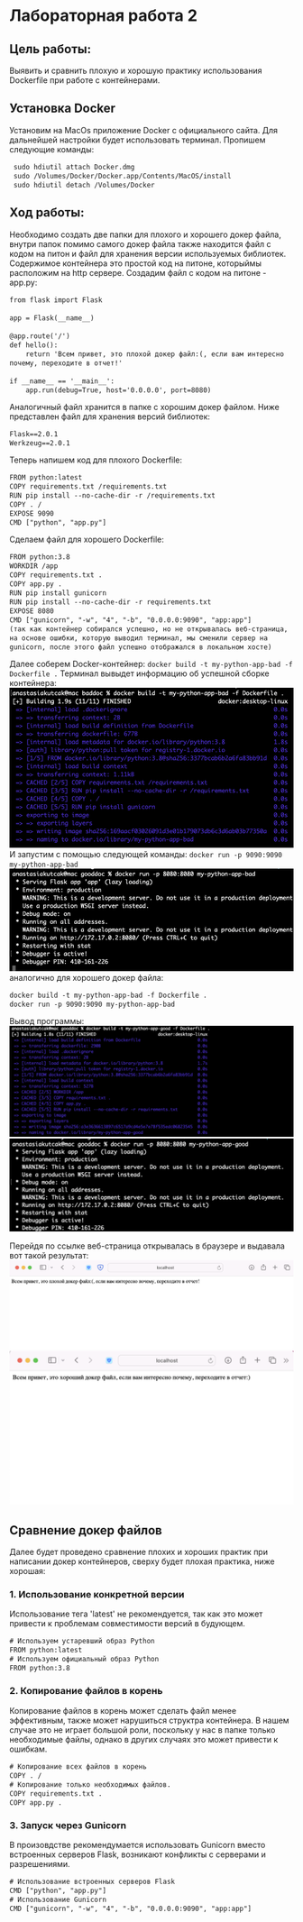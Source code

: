 # Лабораторная работа 2
## Цель работы: 
Выявить и сравнить плохую и хорошую практику использования Dockerfile при работе с контейнерами.
## Установка Docker
Установим на MacOs приложение Docker c официального сайта. Для дальнейшей настройки будет использовать терминал. Пропишем следующие команды:
```
 sudo hdiutil attach Docker.dmg
 sudo /Volumes/Docker/Docker.app/Contents/MacOS/install
 sudo hdiutil detach /Volumes/Docker
```
## Ход работы:
Необходимо создать две папки для плохого и хорошего докер файла, внутри папок помимо самого докер файла также находится файл с кодом на питон и файл для хранения версии используемых библиотек.
Содержимое контейнера это простой код на питоне, которыймы расположим на http сервере.
Создадим файл с кодом на питоне - app.py:
```
from flask import Flask

app = Flask(__name__)

@app.route('/')
def hello():
    return 'Всем привет, это плохой докер файл:(, если вам интересно почему, переходите в отчет!'

if __name__ == '__main__':
    app.run(debug=True, host='0.0.0.0', port=8080)

```
Аналогичный файл хранится в папке с хорошим докер файлом.
Ниже представлен файл для хранения версий библиотек:
```
Flask==2.0.1
Werkzeug==2.0.1
```
Теперь напишем код для плохого Dockerfile:
```
FROM python:latest
COPY requirements.txt /requirements.txt
RUN pip install --no-cache-dir -r /requirements.txt
COPY . /
EXPOSE 9090
CMD ["python", "app.py"]
```
Сделаем файл для хорошего Dockerfile:
```
FROM python:3.8
WORKDIR /app
COPY requirements.txt .
COPY app.py .
RUN pip install gunicorn
RUN pip install --no-cache-dir -r requirements.txt
EXPOSE 8080
CMD ["gunicorn", "-w", "4", "-b", "0.0.0.0:9090", "app:app"]
(так как контейнер собирался успешно, но не открывалась веб-страница, на основе ошибки, которую выводил терминал, мы сменили сервер на gunicorn, после этого файл успешно отображался в локальном хосте)
```
Далее соберем Docker-контейнер:
`
docker build -t my-python-app-bad -f Dockerfile .
`
Терминал вывыдет информацию об успешной сборке контейнера:
![img1](https://github.com/amkutsak/cloud_technologies/blob/main/Lab%202/images/img1.png)
И запустим с помощью следующей команды:
`
docker run -p 9090:9090 my-python-app-bad
`
![img2](https://github.com/amkutsak/cloud_technologies/blob/main/Lab%202/images/img2.png)
аналогично для хорошего докер файла:
```
docker build -t my-python-app-bad -f Dockerfile .
docker run -p 9090:9090 my-python-app-bad
```
Вывод программы:
![img3](https://github.com/amkutsak/cloud_technologies/blob/main/Lab%202/images/img3.png)
![img4](https://github.com/amkutsak/cloud_technologies/blob/main/Lab%202/images/img4.png)

Перейдя по ссылке веб-страница открывалась в браузере и выдавала вот такой результат:
![img5](https://github.com/amkutsak/cloud_technologies/blob/main/Lab%202/images/img5.png)
![img6](https://github.com/amkutsak/cloud_technologies/blob/main/Lab%202/images/img6.png)

## Сравнение докер файлов
Далее будет проведено сравнение плохих и хороших практик при написании докер контейнеров, сверху будет плохая практика, ниже хорошая:
### 1. Использование конкретной версии
Использование тега 'latest' не рекомендуется, так как это может привести к проблемам совместимости версий в будующем.
```
# Используем устаревший образ Python
FROM python:latest
# Используем официальный образ Python
FROM python:3.8
```
### 2. Копирование файлов в корень
Копирование файлов в корень может сделать файл менее эффективным, также может нарушиться структра контейнера. В нашем случае это не играет большой роли, поскольку у нас в папке только необходимые файлы, однако в других случаях это может привести к ошибкам.
```
# Копирование всех файлов в корень
COPY . /
# Копирование только необходимых файлов.
COPY requirements.txt .
COPY app.py .
```
### 3. Запуск через Gunicorn
В произовдстве рекомендумается использовать Gunicorn вместо встроенных серверов Flask, возникают конфликты с серверами и разрешениями.
```
# Использование встроенных серверов Flask
CMD ["python", "app.py"]
# Использование Gunicorn
CMD ["gunicorn", "-w", "4", "-b", "0.0.0.0:9090", "app:app"]
```
